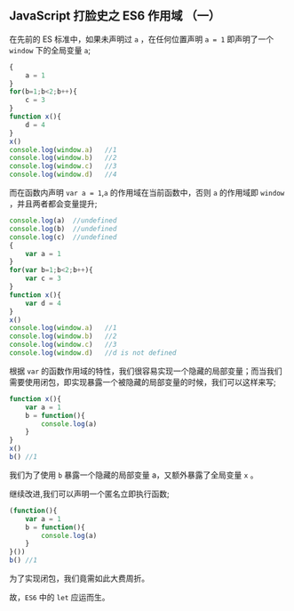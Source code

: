 ## JavaScript 打脸史之 ES6 作用域 （一）

在先前的 ES 标准中，如果未声明过 `a` ，在任何位置声明  `a = 1`  即声明了一个 `window` 下的全局变量  `a`;

```javascript
{
    a = 1
}
for(b=1;b<2;b++){
	c = 3
}
function x(){
	d = 4
}
x()
console.log(window.a)	//1
console.log(window.b)	//2
console.log(window.c)	//3
console.log(window.d)	//4
```

而在函数内声明 `var a = 1`,`a` 的作用域在当前函数中，否则 `a` 的作用域即 `window` ，并且两者都会变量提升;

```javascript
console.log(a)	//undefined
console.log(b)	//undefined
console.log(c)	//undefined
{
	var a = 1
}
for(var b=1;b<2;b++){
	var c = 3
}
function x(){
	var d = 4
}
x()
console.log(window.a)	//1
console.log(window.b)	//2
console.log(window.c)	//3
console.log(window.d)	//d is not defined
```

根据 `var` 的函数作用域的特性，我们很容易实现一个隐藏的局部变量；而当我们需要使用闭包，即实现暴露一个被隐藏的局部变量的时候，我们可以这样来写;

```javascript
function x(){
	var a = 1
	b = function(){
		console.log(a)
	}
}
x()
b()	//1
```

我们为了使用 `b` 暴露一个隐藏的局部变量 a，又额外暴露了全局变量 `x` 。

继续改进,我们可以声明一个匿名立即执行函数;

```javascript
(function(){
    var a = 1
    b = function(){
        console.log(a)
    }
}())
b() //1

```

为了实现闭包，我们竟需如此大费周折。

故，`ES6` 中的 `let` 应运而生。